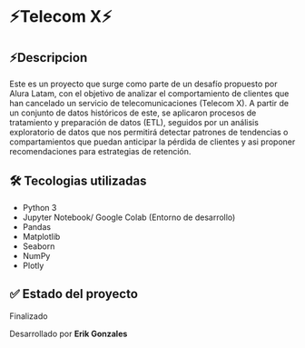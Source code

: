 # ⚡Telecom X⚡

## ⚡Descripcion

Este es un proyecto que surge como parte de un desafío propuesto por Alura Latam, con el objetivo de analizar el comportamiento de clientes que han cancelado un servicio de telecomunicaciones (Telecom X).  A partir de un conjunto de datos históricos de este,
se aplicaron procesos de tratamiento y preparación de datos (ETL), seguidos por un análisis exploratorio de datos que nos permitirá detectar patrones de tendencias o compartamientos que puedan anticipar la pérdida de clientes y asi proponer  recomendaciones para 
estrategias de retención. 

## 🛠️ Tecologias utilizadas
- Python 3
- Jupyter Notebook/ Google Colab (Entorno de desarrollo)
- Pandas
- Matplotlib
- Seaborn
- NumPy
- Plotly

## ✅ Estado del proyecto
Finalizado



Desarrollado por **Erik Gonzales**
